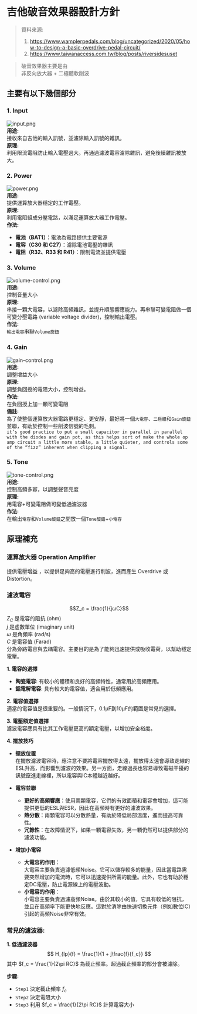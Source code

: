 
# 吉他破音效果器設計方針  

> 資料來源:  
> 1. https://www.wamplerpedals.com/blog/uncategorized/2020/05/how-to-design-a-basic-overdrive-pedal-circuit/
> 2. https://www.taiwanaccess.com.tw/blog/posts/riversidesuset

> 破音效果器主要是由  
> 非反向放大器 + 二極體軟削波

## 主要有以下幾個部分

### 1. Input  
![input.png](https://github.com/codingpeanut/peanut-universe/tree/main/misc/projects/Guitar/EFX-Pedal/assets/input.png)  
**用途:**  
接收來自吉他的輸入訊號，並濾除輸入訊號的雜訊。  
**原理:**  
利用限流電阻防止輸入電壓過大。再通過濾波電容濾除雜訊，避免後續雜訊被放大。  

### 2. Power  
![power.png](https://github.com/codingpeanut/peanut-universe/tree/main/misc/projects/Guitar/EFX-Pedal/assets/power.png)  
**用途:**  
提供運算放大器穩定的工作電壓。  
**原理:**  
利用電阻組成分壓電路，以滿足運算放大器工作電壓。  
**作法:**  
- **電池（BAT1）**：電池為電路提供主要電源  
- **電容（C30 和 C27）**：濾除電池電壓的雜訊  
- **電阻（R32、R33 和 R41）**：限制電流並提供電壓  
	

### 3. Volume  
![volume-control.png](https://github.com/codingpeanut/peanut-universe/tree/main/misc/projects/Guitar/EFX-Pedal/assets/volume-control.png)  
**用途:**  
控制音量大小  
**原理:**  
串接一顆大電容，以濾除高頻雜訊，並提升順態響應能力。再串聯可變電阻做一個可變分壓電路 (variable voltage divider)，控制輸出電壓。  
**作法:**  
`輸出電容`串聯`Volume旋鈕`  

### 4. Gain  
![gain-control.png](https://github.com/codingpeanut/peanut-universe/tree/main/misc/projects/Guitar/EFX-Pedal/assets/gain-control.png)  
**用途:**  
調整增益大小  
**原理:**  
調整負回授的電阻大小，控制增益。  
**作法:**  
在負回授上加一顆可變電阻  
**備註:**  
為了使整個運算放大器電路更穩定、更安靜，最好將一個`大電容`、`二極體`和`Gain旋鈕`並聯，有助於控制一些削波信號的毛刺。  
`it’s good practice to put a small capacitor in parallel in parallel with the diodes and gain pot, as this helps sort of make the whole op amp circuit a little more stable, a little quieter, and controls some of the “fizz” inherent when clipping a signal.`  

### 5. Tone  
![tone-control.png](https://github.com/codingpeanut/peanut-universe/tree/main/misc/projects/Guitar/EFX-Pedal/assets/tone-control.png)  
**用途:**  
控制高頻多寡，以調整聲音亮度  
**原理:**  
用電容+可變電阻做可變低通濾波器  
**作法:**  
在輸出`電容`和`Volume旋鈕`之間放一個`Tone旋鈕`+`小電容`  
	

## 原理補充

### 運算放大器 Operation Amplifier  
提供電壓增益 ，以提供足夠高的電壓進行削波，進而產生 Overdrive 或 Distortion。  

### 濾波電容  
$$Z_c = \frac{1}{jωC}$$
$Z_C$ 是電容的阻抗 (ohm)  
$j$ 是虛數單位 (imaginary unit)  
$ω$ 是角頻率 (rad/s)  
$C$ 是電容值 (Farad)  
分為旁路電容與去耦電容。主要目的是為了能夠迅速提供或吸收電荷，以幫助穩定電壓。  

**1. 電容的選擇**  
- **陶瓷電容**: 有較小的體積和良好的高頻特性，通常用於高頻應用。  
- **鋁電解電容**: 具有較大的電容值，適合用於低頻應用。  

**2. 電容值選擇**  
適當的電容值是很重要的。一般情況下，0.1μF到10μF的範圍是常見的選擇。  

**3. 電壓額定值選擇**  
濾波電容應具有比其工作電壓更高的額定電壓，以增加安全裕度。  

**4. 擺放技巧**  
- **擺放位置**  
在擺放濾波電容時，應注意不要將電容擺放得太遠，擺放得太遠會導致走線的ESL升高，而影響到濾波的效果。另一方面，走線過長也容易導致電磁干擾的訊號竄進走線裡，所以電容與IC本體越近越好。  

- **電容並聯**  
  - **更好的高頻響應**：使用兩顆電容，它們的有效面積和電容會增加，這可能提供更低的ESL與ESR，因此在高頻時有更好的濾波效果。  
  - **熱分散**：兩顆電容可以分散熱量，有助於降低局部溫度，進而提高可靠性。  
  - **冗餘性**：在故障情況下，如果一顆電容失效，另一顆仍然可以提供部分的濾波功能。  

- **增加小電容**  
  - **大電容的作用**：  
    大電容主要負責過濾低頻Noise。它可以儲存較多的能量，因此當電路需要突然增加的電流時，它可以迅速提供所需的能量。此外，它也有助於穩定DC電壓，防止電源線上的電壓波動。  
  - **小電容的作用**：  
    小電容主要負責過濾高頻Noise。由於其較小的值，它具有較低的阻抗，並且在高頻率下能更快地反應。這對於消除由快速切換元件（例如數位IC）引起的高頻Noise非常有效。

### 常見的濾波器: 
**1. 低通濾波器**  
$$ H_{lp}(f) = \frac{1}{1 + j\frac{f}{f_c}} $$
其中 $f_c = \frac{1}{2\pi RC}$ 為截止頻率。超過截止頻率的部分會被濾除。  

**步驟:**  
- `Step1` 決定截止頻率 $f_c$  
- `Step2` 決定電阻大小  
- `Step3` 利用 $f_c = \frac{1}{2\pi RC}$ 計算電容大小  
